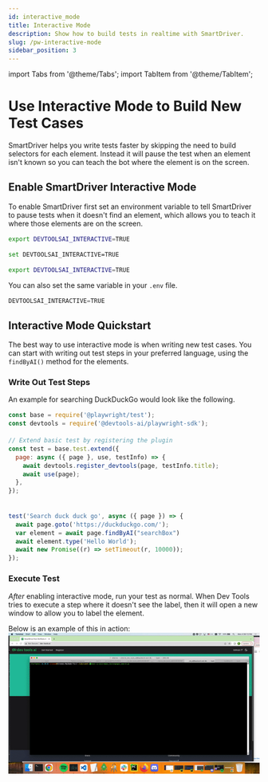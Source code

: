 ```yaml
---
id: interactive_mode
title: Interactive Mode
description: Show how to build tests in realtime with SmartDriver.
slug: /pw-interactive-mode
sidebar_position: 3
---
```


import Tabs from '@theme/Tabs';
import TabItem from '@theme/TabItem';

# Use Interactive Mode to Build New Test Cases
SmartDriver helps you write tests faster by skipping the need to build selectors for each element. Instead it will pause the test when an element isn't known so you can teach the bot where the element is on the screen.

## Enable SmartDriver Interactive Mode
To enable SmartDriver first set an environment variable to tell SmartDriver to pause tests when it doesn't find an element, which allows you to teach it where those elements are on the screen.
<Tabs groupId="OS-choice">
<TabItem value="mac" label="MacOS">

```sh
export DEVTOOLSAI_INTERACTIVE=TRUE
```

</TabItem>
<TabItem value="windows" label="Windows">

```sh
set DEVTOOLSAI_INTERACTIVE=TRUE
```

</TabItem>
<TabItem value="linux" label="Linux">

```sh
export DEVTOOLSAI_INTERACTIVE=TRUE
```

</TabItem>
</Tabs>

You can also set the same variable in your `.env` file.
```jsx title=".env"
DEVTOOLSAI_INTERACTIVE=TRUE
```


## Interactive Mode Quickstart
The best way to use interactive mode is when writing new test cases. You can start with writing out test steps in your preferred language, using the `findByAI()` method for the elements.


### Write Out Test Steps
An example for searching DuckDuckGo would look like the following.

```jsx title="tests/example.spec.js"
const base = require('@playwright/test');
const devtools = require('@devtools-ai/playwright-sdk');

// Extend basic test by registering the plugin
const test = base.test.extend({
  page: async ({ page }, use, testInfo) => {
    await devtools.register_devtools(page, testInfo.title);
    await use(page);
  },
});


test('Search duck duck go', async ({ page }) => {
  await page.goto('https://duckduckgo.com/');
  var element = await page.findByAI("searchBox")
  await element.type('Hello World');
  await new Promise((r) => setTimeout(r, 10000));
});
```


### Execute Test
*After* enabling interactive mode, run your test as normal. When Dev Tools tries to execute a step where it doesn't see the label, then it will open a new window to allow you to label the element.

Below is an example of this in action:
![Interactive Test Example](../../static/img/interactive.gif)